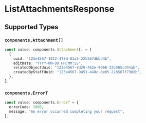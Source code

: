 # ListAttachmentsResponse


## Supported Types

### `components.Attachment[]`

```typescript
const value: components.Attachment[] = [
  {
    uuid: "123e4567-1022-478d-83a5-22b567dbbd4b",
    editDate: "YYYY-MM-DD HH:MM:SS",
    relatedObjectUuid: "123e4567-8d29-462e-9068-22b565cd44ab",
    createdByStaffUuid: "123e4567-9451-440c-8e05-22b567f7902b",
  },
];
```

### `components.ErrorT`

```typescript
const value: components.ErrorT = {
  errorCode: 1000,
  message: "An error occurred completing your request",
};
```


